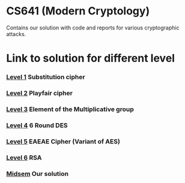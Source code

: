 # CS641 (Modern Cryptology)
Contains our solution with code and reports for various cryptographic attacks.


# Link to solution for different level

### [Level 1](./Level_1/) Substitution cipher

### [Level 2](./Level_2/)  Playfair cipher

### [Level 3](./Level_3/)  Element of the Multiplicative group

### [Level 4](./Level_4/)  6 Round DES 

### [Level 5](./Level_5/)  EAEAE Cipher (Variant of AES)

### [Level 6](./Level_6/)  RSA

### [Midsem](./Midsem/Midsem_solution.pdf) Our solution